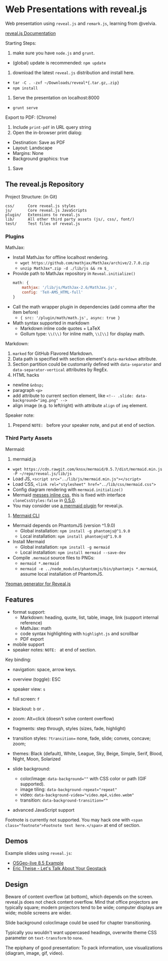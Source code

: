 # Web Presentations with reveal.js

Web presentation using `reveal.js` and `remark.js`, learning from @velvia.

[reveal.js Documentation](https://github.com/hakimel/reveal.js)

Starting Steps:

1. make sure you have `node.js` and `grunt`.
  - (global) update is recommended: `npm update`
1. download the latest `reveal.js` distribution and install here.
  - `tar -C . -zxf ~/Downloads/reveal*{.tar.gz,.zip}`
  - `npm install`
1. Serve the presentation on localhost:8000
  - `grunt serve`

Export to PDF: (Chrome)

1. Include `print-pdf` in URL query string
1. Open the in-browser print dialog:
  - Destination: Save as PDF
  - Layout: Landscape
  - Margins: None
  - Background graphics: true
1. Save

## The reveal.js Repository

Project Structure: (in Git)

    css/      Core reveal.js styles
    js/       Core reveal.js JavaScripts
    plugin/   Extensions to reveal.js
    lib/      All other third party assets (js/, css/, font/)
    test/     Test files of reveal.js

### Plugins

MathJax:

- Install MathJax for offline localhost rendering.
  - `wget https://github.com/mathjax/MathJax/archive/2.7.0.zip`
  - `unzip MathJax*.zip -d ./lib/js && rm $_`
- Provide path to MathJax repository in `Reveal.initialize()`
  ```js
  math: {
      mathjax: '/lib/js/MathJax-2.6/MathJax.js',
      config: 'TeX-AMS_HTML-full'
  }
  ```
- Call the math wrapper plugin in dependencies (add comma after the item before)
  - `{ src: '/plugin/math/math.js', async: true }`
- Math syntax supported in markdown
  - Markdown inline code quotes + LaTeX
  - Gollum type: `\\(\\)` for inline math, `\\[\\]` for display math.

Markdown:

1. `marked` for GitHub Flavored Markdown.
1. Data path is specified with section element's `data-markdown` attribute.
1. Section partition could be customarily defined with `data-separator` and `data-separator-vertical` attributes by RegEx.
1. HTML hacks
  - newline `&nbsp;`
  - paragraph `<p>`
  - add attribute to current section element, like
  `<!-- .slide: data-background="img.png" -->`
  - align image (e.g. to left/right) with attribute `align` of `img` element.

Speaker note:

1. Prepend `NOTE: ` before your speaker note, and put at end of section.

### Third Party Assets

Mermaid:

1. mermaid.js
  - `wget https://cdn.rawgit.com/knsv/mermaid/0.5.7/dist/mermaid.min.js -P ~/repo/reveal.js/lib/js`
  - Load JS, `<script src="../lib/js/mermaid.min.js"></script>`
  - Load CSS, `<link rel="stylesheet" href="../lib/css/mermaid.css">`
  - Config diagram rendering with `mermaid.initialize()`
  - Mermaid [messes inline css](knsv/mermaid#157), this is fixed with interface `cloneCssStyles:false` in [0.5.0](157#issuecomment-109765512).
  - You may consider use [a mermaid plugin](https://github.com/ludwick/reveal.js-mermaid-plugin) for reveal.js.
1. [Mermaid CLI](http://knsv.github.io/mermaid/mermaidCLI.html)
  - Mermaid depends on PhantomJS (version ^1.9.0)
    - Global installation: `npm install -g phantomjs@^1.9.0`
    - Local installation: `npm install phantomjs@^1.9.0`
  - Install Mermaid
    - Global installation: `npm install -g mermaid`
    - Local installation: `npm install mermaid --save-dev`
  - Compile `.mermaid` source files to PNGs:
    - `mermaid *.mermaid`
    - `mermaid -e ../node_modules/phantomjs/bin/phantomjs *.mermaid`, assume local installation of PhantomJS.

[Yeoman generator for Reveal.js](https://github.com/slara/generator-reveal)


## Features

- format support:
  - Markdown: heading, quote, list, table, image, link (support internal reference)
  - MathJax: math
  - code syntax highlighting with `highlight.js` and scrollbar
  - PDF export
- mobile support
- speaker notes: `NOTE: ` at end of section.

Key binding:
- navigation: space, arrow keys.
- overview (toggle): ESC
- speaker view: `s`
- full screen: `f`
- blackout: `b` or `.`
- zoom: Alt+click (doesn't solve content overflow)

- fragments: step through, styles (sizes, fade, highlight)
- transition styles: `?transition=` none, fade, slide; convex, concave; zoom;
- themes: Black (default), White, League, Sky, Beige, Simple, Serif, Blood, Night, Moon, Solarized
- slide background:
  - color/image: `data-background=""` with CSS color or path (GIF supported).
  - image tiling: `data-background-repeat="repeat"`
  - video: `data-background-video="video.mp4,video.webm"`
  - transition: `data-background-transition=""`
- advanced JavaScript support

Footnote is currently not supported.
You may hack one with `<span class="footnote">Footnote text here.</span>` at end of section.


## Demos

Example slides using `reveal.js`:

- [OSGeo-live 8.5 Example](http://live.osgeo.org/en/presentation/index.html#/)
- [Eric Theise - Let's Talk About Your Geostack](http://erictheise.github.io/geostack-deck/)


## Design

Beware of content overflow (at bottom), which depends on the screen.
reveal.js does not check content overflow.
Mind that office projectors are typically square;
modern projectors tend to be wide;
computer displays are wide;
mobile screens are wider.

Slide background color/image could be used for chapter transitioning.

Typically you wouldn't want uppercased headings, overwrite theme CSS parameter on `text-transform` to `none`.

The epiphany of good presentation:
To pack information, use visualizations (diagram, image, gif, video).
